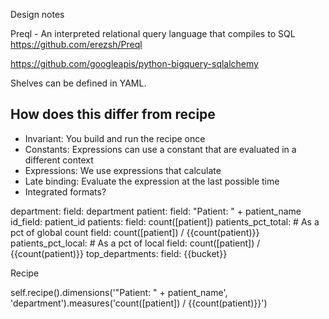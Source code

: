 Design notes

Preql - An interpreted relational query language that compiles to SQL
https://github.com/erezsh/Preql

https://github.com/googleapis/python-bigquery-sqlalchemy


Shelves can be defined in YAML.


## How does this differ from recipe

* Invariant: You build and run the recipe once
* Constants: Expressions can use a constant that are evaluated in a different context
* Expressions: We use expressions that calculate
* Late binding: Evaluate the expression at the last possible time
* Integrated formats?


department:
    field: department
patient:
    field: "Patient: " + patient_name
    id_field: patient_id
patients:
    field: count([patient])
patients_pct_total:
    # As a pct of global count
    field: count([patient]) / {{count(patient)}}
patients_pct_local:
    # As a pct of local
    field: count([patient]) / {{count(patient)}}
top_departments:
    field: {{bucket}}



Recipe


self.recipe().dimensions('"Patient: " + patient_name', 'department').measures('count([patient]) / {{count(patient)}}')